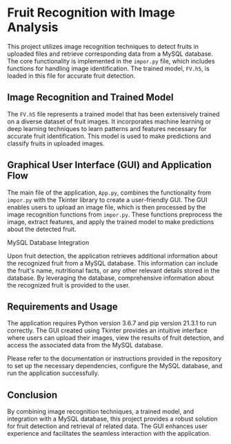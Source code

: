 # Fruit Recognition with Image Analysis

This project utilizes image recognition techniques to detect fruits in uploaded files and retrieve corresponding data from a MySQL database. The core functionality is implemented in the `impor.py` file, which includes functions for handling image identification. The trained model, `FV.h5`, is loaded in this file for accurate fruit detection.

## Image Recognition and Trained Model

The `FV.h5` file represents a trained model that has been extensively trained on a diverse dataset of fruit images. It incorporates machine learning or deep learning techniques to learn patterns and features necessary for accurate fruit identification. This model is used to make predictions and classify fruits in uploaded images.

## Graphical User Interface (GUI) and Application Flow

The main file of the application, `App.py`, combines the functionality from `impor.py` with the Tkinter library to create a user-friendly GUI. The GUI enables users to upload an image file, which is then processed by the image recognition functions from `impor.py`. These functions preprocess the image, extract features, and apply the trained model to make predictions about the detected fruit.

MySQL Database Integration

Upon fruit detection, the application retrieves additional information about the recognized fruit from a MySQL database. This information can include the fruit's name, nutritional facts, or any other relevant details stored in the database. By leveraging the database, comprehensive information about the recognized fruit is provided to the user.

## Requirements and Usage

The application requires Python version 3.6.7 and pip version 21.3.1 to run correctly. The GUI created using Tkinter provides an intuitive interface where users can upload their images, view the results of fruit detection, and access the associated data from the MySQL database.

Please refer to the documentation or instructions provided in the repository to set up the necessary dependencies, configure the MySQL database, and run the application successfully.

## Conclusion

By combining image recognition techniques, a trained model, and integration with a MySQL database, this project provides a robust solution for fruit detection and retrieval of related data. The GUI enhances user experience and facilitates the seamless interaction with the application.

